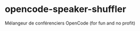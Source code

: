 opencode-speaker-shuffler
=========================

Mélangeur de conférenciers OpenCode (for fun and no profit)